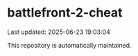 # battlefront-2-cheat

Last updated: 2025-06-23 19:03:04

This repository is automatically maintained.
